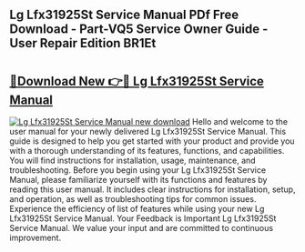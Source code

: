 ## Lg Lfx31925St Service Manual PDf Free Download - Part-VQ5 Service Owner Guide - User Repair Edition BR1Et

# <h2><a href="http://bc16248.oget.top/?id=Lg+Lfx31925St+Service+Manual">🔗Download New 👉🔴 Lg Lfx31925St Service Manual</a></h2>

[![Lg Lfx31925St Service Manual new download](https://i.imgur.com/5g1atiW.png)](http://bc16248.oget.top/?id=Lg+Lfx31925St+Service+Manual)
Hello and welcome to the user manual for your newly delivered Lg Lfx31925St Service Manual. This guide is designed to help you get started with your product and provide you with a thorough understanding of its features, functions, and capabilities. You will find instructions for installation, usage, maintenance, and troubleshooting. Before you begin using your Lg Lfx31925St Service Manual, please familiarize yourself with its functions and features by reading this user manual. It includes clear instructions for installation, setup, and operation, as well as troubleshooting tips for common issues. Experience the efficiency of list of features while using your new Lg Lfx31925St Service Manual. Your Feedback is Important Lg Lfx31925St Service Manual. We value your input and are committed to continuous improvement.
